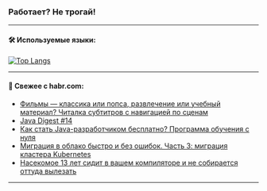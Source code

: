 ### Работает? Не трогай!

---
<!--
#### 🛠️ Technical stack:

![Java](https://img.shields.io/badge/Java-informational?logo=Oracle&style=flat&logoColor=white&color=FF4500)
![Kotlin](https://img.shields.io/badge/Kotlin-informational?logo=Kotlin&style=flat&logoColor=white&color=774D97)
![TS](https://img.shields.io/badge/TypeScript-informational?logo=typeScript&style=flat&logoColor=black&color=017acc)
![Python](https://img.shields.io/badge/Python-informational?logo=Python&style=flat&logoColor=black&color=ffdd54) <br>
![Spring](https://img.shields.io/badge/Spring-informational?logo=Spring&style=flat&logoColor=white&color=6DB33F) 
![SpringBoot](https://img.shields.io/badge/SpringBoot-informational?logo=SpringBoot&style=flat&logoColor=white&color=6DB33F)
![Nest](https://img.shields.io/badge/NestJS-informational?logo=NestJS&style=flat&logoColor=white&color=E0234E) 
![NodeJS](https://img.shields.io/badge/NodeJS-informational?logo=node.js&style=flat&logoColor=white&color=70A760)<br>
![PostgreSQL](https://img.shields.io/badge/PostgreSQL-informational?logo=PostgreSQL&style=flat&logoColor=white&color=DAA520)
![MongoDB](https://img.shields.io/badge/MongoDB-informational?logo=MongoDB&style=flat&logoColor=white&color=870000)
![Apache](https://img.shields.io/badge/Apache-informational?logo=apache&style=flat&logoColor=white&color=f74e28)

___ 
-->

#### 🛠️ Используемые языки:

[![Top Langs](https://github-readme-stats-u2qms2cxw-advtsettinggmailcoms-projects.vercel.app/api/top-langs/?username=zloylis&langs_count=10&hide_title=true&title_color=e6edf3&size_weight=0.5&count_weight=0.5&layout=compact&hide_progress=true&hide_border=true&theme=dracula)](https://github.com/zloylis)

<!---


####  :octocat:&nbsp;&nbsp; Статистика:

![GitHub stats](https://github-readme-stats-u2qms2cxw-advtsettinggmailcoms-projects.vercel.app/api?username=zloylis&show_icons=true&hide_border=true&theme=dracula&title_color=e6edf3&include_all_commits=true&count_private=true&hide_rank=false&hide_title=true&rank_icon=github)
-->
---

#### 💬 Свежее с habr.com:

<!-- BLOG-POST-LIST:START -->
- [Фильмы — классика или попса, развлечение или учебный материал? Читалка субтитров с навигацией по сценам](https://habr.com/ru/articles/827478/?utm_source=habrahabr&utm_medium=rss&utm_campaign=827478)
- [Java Digest #14](https://habr.com/ru/companies/tbank/articles/827368/?utm_source=habrahabr&utm_medium=rss&utm_campaign=827368)
- [Как стать Java-разработчиком бесплатно? Программа обучения с нуля](https://habr.com/ru/articles/827444/?utm_source=habrahabr&utm_medium=rss&utm_campaign=827444)
- [Миграция в облако быстро и без ошибок. Часть 3: миграция кластера Kubernetes](https://habr.com/ru/companies/vk/articles/825786/?utm_source=habrahabr&utm_medium=rss&utm_campaign=825786)
- [Насекомое 13 лет сидит в вашем компиляторе и не собирается оттуда вылезать](https://habr.com/ru/companies/pvs-studio/articles/827396/?utm_source=habrahabr&utm_medium=rss&utm_campaign=827396)
<!-- BLOG-POST-LIST:END -->

---
